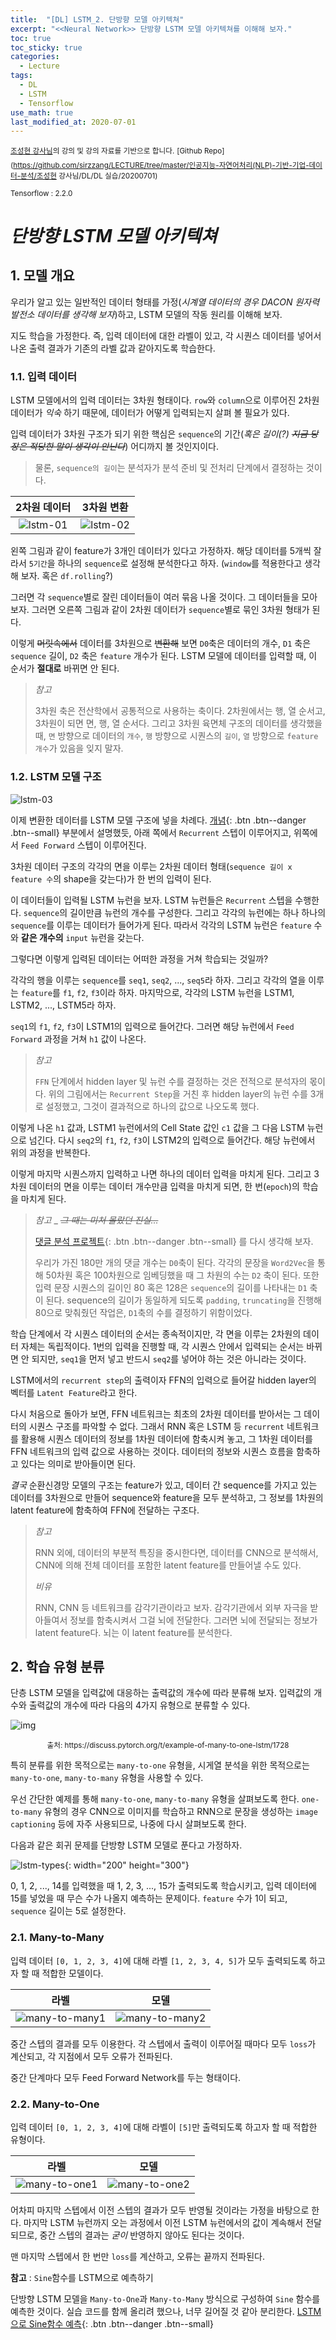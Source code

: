 ```yaml
---
title:  "[DL] LSTM_2. 단방향 모델 아키텍쳐"
excerpt: "<<Neural Network>> 단방향 LSTM 모델 아키텍쳐를 이해해 보자."
toc: true
toc_sticky: true
categories:
  - Lecture
tags:
  - DL
  - LSTM
  - Tensorflow
use_math: true
last_modified_at: 2020-07-01
---
```




<sup> [조성현 강사님](https://blog.naver.com/chunjein)의 강의 및 강의 자료를 기반으로 합니다.</sup> <sup>[Github Repo](https://github.com/sirzzang/LECTURE/tree/master/인공지능-자연어처리(NLP)-기반-기업-데이터-분석/조성현 강사님/DL/DL 실습/20200701)</sup>

<sup>Tensorflow : 2.2.0</sup>

# _단방향 LSTM 모델 아키텍쳐_





## 1. 모델 개요



 우리가 알고 있는 일반적인 데이터 형태를 가정(*시계열 데이터의 경우 DACON 원자력 발전소 데이터를 생각해 보자*)하고, LSTM 모델의 작동 원리를 이해해 보자.

 지도 학습을 가정한다. 즉, 입력 데이터에 대한 라벨이 있고, 각 시퀀스 데이터를 넣어서 나온 출력 결과가 기존의 라벨 값과 같아지도록 학습한다.



### 1.1. 입력 데이터



 LSTM 모델에서의 입력 데이터는 3차원 형태이다. `row`와 `column`으로 이루어진 2차원 데이터가 *익숙* 하기 때문에, 데이터가 어떻게 입력되는지 살펴 볼 필요가 있다.

 입력 데이터가 3차원 구조가 되기 위한 핵심은 `sequence`의 기간(*혹은 길이(?) ~~지금 당장은 적당한 말이 생각이 안난다~~*) 어디까지 볼 것인지이다. 



>  물론, `sequence의 길이`는 분석자가 분석 준비 및 전처리 단계에서 결정하는 것이다.



|                     2차원 데이터                      |                      3차원 변환                       |
| :---------------------------------------------------: | :---------------------------------------------------: |
| ![lstm-01]({{site.url}}/assets/images/lstmbasic1.png) | ![lstm-02]({{site.url}}/assets/images/lstmbasic2.png) |



 왼쪽 그림과 같이 feature가 3개인 데이터가 있다고 가정하자. 해당 데이터를 5개씩 잘라서 `5기간`을 하나의 `sequence`로 설정해 분석한다고 하자. (`window`를 적용한다고 생각해 보자. 혹은 `df.rolling`?)

 그러면 각 `sequence`별로 잘린 데이터들이 여러 묶음 나올 것이다. 그 데이터들을 모아 보자. 그러면 오른쪽 그림과 같이 2차원 데이터가 `sequence`별로 묶인 3차원 형태가 된다. 

 이렇게 ~~머릿속에서~~ 데이터를 3차원으로 ~~변환해~~ 보면 `D0`축은 데이터의 개수, `D1` 축은 `sequence` 길이, `D2` 축은 `feature` 개수가 된다. LSTM 모델에 데이터를 입력할 때, 이 순서가 **절대로** 바뀌면 안 된다.



> *참고*
>
>   3차원 축은 전산학에서 공통적으로 사용하는 축이다. 2차원에서는 행, 열 순서고, 3차원이 되면 면, 행, 열 순서다. 그리고 3차원 육면체 구조의 데이터를 생각했을 때, `면` 방향으로 데이터의 `개수`, `행` 방향으로 시퀀스의 `길이`, `열` 방향으로 `feature 개수`가 있음을 잊지 말자.





### 1.2. LSTM 모델 구조



![lstm-03]({{site.url}}/assets/images/lstmbasic3.png)



 이제 변환한 데이터를 LSTM 모델 구조에 넣을 차례다.  [개념](https://sirzzang.github.io){: .btn .btn--danger .btn--small}  부분에서 설명했듯, 아래 쪽에서 `Recurrent` 스텝이 이루어지고, 위쪽에서 `Feed Forward` 스텝이 이루어진다.

 

  3차원 데이터 구조의 각각의 면을 이루는 2차원 데이터 형태(`sequence 길이 x feature 수`의 shape을 갖는다)가 한 번의 입력이 된다.

 이 데이터들이 입력될 LSTM 뉴런을 보자. LSTM 뉴런들은 `Recurrent` 스텝을 수행한다. `sequence`의 길이만큼 뉴런의 개수를 구성한다. 그리고 각각의 뉴런에는 하나 하나의 `sequence`를 이루는 데이터가 들어가게 된다. 따라서 각각의 LSTM 뉴런은 `feature` 수와 **같은 개수의** `input` 뉴런을 갖는다.

 

 그렇다면 이렇게 입력된 데이터는 어떠한 과정을 거쳐 학습되는 것일까?

 각각의 행을 이루는 `sequence`를 `seq1`, `seq2`, ..., `seq5`라 하자. 그리고 각각의 열을 이루는 `feature`를 `f1`, `f2`, `f3`이라 하자. 마지막으로, 각각의 LSTM 뉴런을 LSTM1, LSTM2, ..., LSTM5라 하자.

 `seq1`의 `f1`, `f2`, `f3`이 LSTM1의 입력으로 들어간다. 그러면 해당 뉴런에서 `Feed Forward` 과정을 거쳐 `h1` 값이 나온다.



> *참고*
>
>  `FFN` 단계에서 hidden layer 및 뉴런 수를 결정하는 것은 전적으로 분석자의 몫이다. 위의 그림에서는 `Recurrent Step`을 거친 후 hidden layer의 뉴런 수를 3개로 설정했고, 그것이 결과적으로 하나의 값으로 나오도록 했다.



 이렇게 나온 `h1` 값과, LSTM1 뉴런에서의 Cell State 값인 `c1` 값을 그 다음 LSTM 뉴런으로 넘긴다. 다시 `seq2`의 `f1`, `f2`, `f3`이 LSTM2의 입력으로 들어간다. 해당 뉴런에서 위의 과정을 반복한다.



 이렇게 마지막 시퀀스까지 입력하고 나면 하나의 데이터 입력을 마치게 된다. 그리고 3차원 데이터의 면을 이루는 데이터 개수만큼 입력을 마치게 되면, 한 번(`epoch`)의 학습을 마치게 된다.



> *참고* _ ~~*그 때는 미처 몰랐던 진실...*~~
>
>   [댓글 분석 프로젝트](https://github.com/High-Bee/WebcommentNLP){: .btn .btn--danger .btn--small} 를 다시 생각해 보자. 
>
>  우리가 가진 180만 개의 댓글 개수는 `D0`축이 된다. 각각의 문장을 `Word2Vec`을 통해 50차원 혹은 100차원으로 임베딩했을 때 그 차원의 수는 `D2` 축이 된다. 또한 입력 문장 시퀀스의 길이인 80 혹은 128은 `sequence`의 길이를 나타내는 `D1` 축이 된다. sequence의 길이가 동일하게 되도록 `padding`, `truncating`을 진행해 80으로 맞춰줬던 작업은, `D1`축의 수를 결정하기 위함이었다.

 

 학습 단계에서 각 시퀀스 데이터의 순서는 종속적이지만, 각 면을 이루는 2차원의 데이터 자체는 독립적이다. 1번의 입력을 진행할 때, 각 시퀀스 안에서 입력되는 순서는 바뀌면 안 되지만, `seq1`을 먼저 넣고 반드시 `seq2`를 넣어야 하는 것은 아니라는 것이다. 



 LSTM에서의 `recurrent step`의 출력이자 FFN의 입력으로 들어갈 hidden layer의 벡터를 `Latent Feature`라고 한다.

 다시 처음으로 돌아가 보면, FFN 네트워크는 최초의 2차원 데이터를 받아서는 그 데이터의 시퀀스 구조를 파악할 수 없다. 그래서 RNN 혹은 LSTM 등 `recurrent` 네트워크를 활용해 시퀀스 데이터의 정보를 1차원 데이터에 함축시켜 놓고, 그 1차원 데이터를 FFN 네트워크의 입력 값으로 사용하는 것이다. 데이터의 정보와 시퀀스 흐름을 함축하고 있다는 의미로 받아들이면 된다.

 *결국*  순환신경망 모델의 구조는 feature가 있고, 데이터 간 sequence를 가지고 있는 데이터를 3차원으로 만들어 sequence와 feature을 모두 분석하고, 그 정보를 1차원의 latent feature에 함축하여 FFN에 전달하는 구조다.





> *참고*
>
>  RNN 외에, 데이터의 부분적 특징을 중시한다면, 데이터를 CNN으로 분석해서, CNN에 의해 전체 데이터를 포함한 latent feature를 만들어낼 수도 있다.
>
> 
>
> *비유*
>
>  RNN, CNN 등 네트워크를 감각기관이라고 보자. 감각기관에서 외부 자극을 받아들여서 정보를 함축시켜서 그걸 뇌에 전달한다. 그러면 뇌에 전달되는 정보가 latent feature다. 뇌는 이 latent feature를 분석한다.





## 2. 학습 유형 분류



 단층 LSTM 모델을 입력값에 대응하는 출력값의 개수에 따라 분류해 보자.  입력값의 개수와 출력값의 개수에 따라 다음의 4가지 유형으로 분류할 수 있다.



![img]({{site.url}}/assets/images/6415da0424dd66f2f5b134709b92baa59e604c55_2_690x215.jpg)

<center><sup>출처: https://discuss.pytorch.org/t/example-of-many-to-one-lstm/1728</sup></center>



 특히 분류를 위한 목적으로는 `many-to-one` 유형을, 시게열 분석을 위한 목적으로는 `many-to-one`, `many-to-many` 유형을 사용할 수 있다.

 우선 간단한 예제를 통해 `many-to-one`, `many-to-many` 유형을 살펴보도록 한다. `one-to-many` 유형의 경우 CNN으로 이미지를 학습하고 RNN으로 문장을 생성하는 `image captioning` 등에 자주 사용되므로, 나중에 다시 살펴보도록 한다.



 다음과 같은 회귀 문제를 단방향 LSTM 모델로 푼다고 가정하자.



![lstm-types]({{site.url}}/assets/images/lstmbasic4.png){: width="200" height="300"}



  0, 1, 2, ..., 14를 입력했을 때 1, 2, 3, ..., 15가 출력되도록 학습시키고, 입력 데이터에 15를 넣었을 때 무슨 수가 나올지 예측하는 문제이다. `feature` 수가 1이 되고, `sequence` 길이는 5로 설정한다. 

 

### 2.1.  Many-to-Many



 입력 데이터 `[0, 1, 2, 3, 4]`에 대해 라벨 `[1, 2, 3, 4, 5]`가 모두 출력되도록 하고자 할 때 적합한 모델이다.



|                             라벨                             |                             모델                             |
| :----------------------------------------------------------: | :----------------------------------------------------------: |
| ![many-to-many1]({{site.url}}/assets/images/lstmmanytomany.png) | ![many-to-many2]({{site.url}}/assets/images/lstmmanytomany2.png) |



 중간 스텝의 결과를 모두 이용한다. 각 스텝에서 출력이 이루어질 때마다 모두 `loss`가 계산되고, 각 지점에서 모두 오류가 전파된다.

 중간 단계마다 모두 Feed Forward Network를 두는 형태이다.



### 2.2. Many-to-One



 입력 데이터 `[0, 1, 2, 3, 4]`에 대해 라벨이 `[5]`만 출력되도록 하고자 할 때 적합한 유형이다.



|                             라벨                             |                             모델                             |
| :----------------------------------------------------------: | :----------------------------------------------------------: |
| ![many-to-one1]({{site.url}}/assets/images/lstmmanytoone.png) | ![many-to-one2]({{site.url}}/assets/images/lstmmanytoone2.png) |



 어차피 마지막 스텝에서 이전 스텝의 결과가 모두 반영될 것이라는 가정을 바탕으로 한다. 마지막 LSTM 뉴런까지 오는 과정에서 이전 LSTM 뉴런에서의 값이 계속해서 전달되므로, 중간 스텝의 결과는 *굳이* 반영하지 않아도 된다는 것이다. 

 맨 마지막 스텝에서 한 번만 `loss`를 계산하고, 오류는 끝까지 전파된다. 







**참고** : `Sine`함수를 LSTM으로 예측하기

 단방향 LSTM 모델을 `Many-to-One`과 `Many-to-Many` 방식으로 구성하여 `Sine` 함수를 예측한 것이다. 실습 코드를 함께 올리려 했으나, 너무 길어질 것 같아 분리한다. [LSTM으로 Sine함수 예측](https://sirzzang.github.io/lecture/Lecture-03-LSTM-03/){: .btn .btn--danger .btn--small} 

